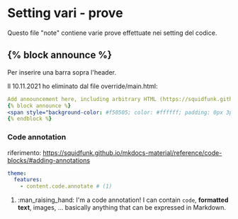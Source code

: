 # Setting vari - prove
Questo file "note" contiene varie prove effettuate nei setting del codice.


## {% block announce %}
Per inserire una barra sopra l'header.

Il 10.11.2021 ho eliminato dal file override/main.html:

```yaml
Add announcement here, including arbitrary HTML (https://squidfunk.github.io/mkdocs-material/setup/setting-up-the-header/#announcement-bar)
{% block announce %}
<span style="background-color: #f50505; color: #ffffff; padding: 0px 3px; border-radius: 4px;">Mappatura e analisi dei procedimenti amministrativi ai fini della digitalizzazione</span>
{% endblock %}
```


### Code annotation
riferimento: https://squidfunk.github.io/mkdocs-material/reference/code-blocks/#adding-annotations


``` yaml
theme:
  features:
    - content.code.annotate # (1)
```

1.  :man_raising_hand: I'm a code annotation! I can contain `code`, __formatted
    text__, images, ... basically anything that can be expressed in Markdown.
